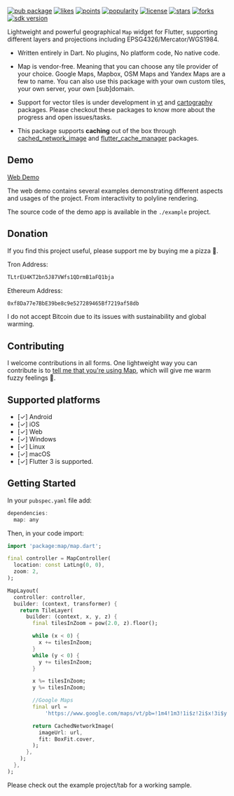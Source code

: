 [![pub package](https://img.shields.io/pub/v/map)](https://pub.dartlang.org/packages/map)
[![likes](https://img.shields.io/pub/likes/map)](https://pub.dartlang.org/packages/map/score)
[![points](https://img.shields.io/pub/points/map)](https://pub.dartlang.org/packages/map/score)
[![popularity](https://img.shields.io/pub/popularity/map)](https://pub.dartlang.org/packages/map/score)
[![license](https://img.shields.io/github/license/xclud/flutter_map)](https://pub.dartlang.org/packages/map)
[![stars](https://img.shields.io/github/stars/xclud/flutter_map)](https://github.com/xclud/flutter_map/stargazers)
[![forks](https://img.shields.io/github/forks/xclud/flutter_map)](https://github.com/xclud/flutter_map/network/members)
[![sdk version](https://badgen.net/pub/sdk-version/map)](https://pub.dartlang.org/packages/map)

Lightweight and powerful geographical `Map` widget for Flutter, supporting different layers and projections including EPSG4326/Mercator/WGS1984.

* Written entirely in Dart. No plugins, No platform code, No native code.

* Map is vendor-free. Meaning that you can choose any tile provider of your choice. Google Maps, Mapbox, OSM Maps and Yandex Maps are a few to name. You can also use this package with your own custom tiles, your own server, your own [sub]domain.

* Support for vector tiles is under development in [vt](https://pub.dev/packages/vt) and [cartography](https://pub.dev/packages/cartography) packages. Please checkout these packages to know more about the progress and open issues/tasks.

* This package supports **caching** out of the box through [cached_network_image](https://pub.dev/packages/cached_network_image) and [flutter_cache_manager](https://pub.dev/packages/flutter_cache_manager) packages.

## Demo

[Web Demo](https://xclud.github.io/flutter_map/)

The web demo contains several examples demonstrating different aspects and usages of the project. From interactivity to polyline rendering.

The source code of the demo app is available in the `./example` project.

## Donation

If you find this project useful, please support me by buying me a pizza 🍕.

Tron Address:

```bash
TLtrEU4KT2bn5J87VWfs1QDrmB1aFQ1bja
```

Ethereum Address:

```bash
0xf8Da77e7BbE39be8c9e527289465Bf7219af58db
```

I do not accept Bitcoin due to its issues with sustainability and global warming.

## Contributing

I welcome contributions in all forms. One lightweight way you can contribute is to [tell me that you're using Map](https://github.com/xclud/flutter_map/discussions/41), which will give me warm fuzzy feelings 🤩.

## Supported platforms

* [✓] Android
* [✓] iOS
* [✓] Web
* [✓] Windows
* [✓] Linux
* [✓] macOS
* [✓] Flutter 3 is supported.

## Getting Started

In your `pubspec.yaml` file add:

```dart
dependencies:
  map: any
```

Then, in your code import:

```dart
import 'package:map/map.dart';
```

```dart
final controller = MapController(
  location: const LatLng(0, 0),
  zoom: 2,
);
```

```dart
MapLayout(
  controller: controller,
  builder: (context, transformer) {
    return TileLayer(
      builder: (context, x, y, z) {
        final tilesInZoom = pow(2.0, z).floor();

        while (x < 0) {
          x += tilesInZoom;
        }
        while (y < 0) {
          y += tilesInZoom;
        }

        x %= tilesInZoom;
        y %= tilesInZoom;

        //Google Maps
        final url =
            'https://www.google.com/maps/vt/pb=!1m4!1m3!1i$z!2i$x!3i$y!2m3!1e0!2sm!3i420120488!3m7!2sen!5e1105!12m4!1e68!2m2!1sset!2sRoadmap!4e0!5m1!1e0!23i4111425';

        return CachedNetworkImage(
          imageUrl: url,
          fit: BoxFit.cover,
        );
      },
    );
  },
);
```

Please check out the example project/tab for a working sample.
